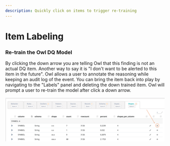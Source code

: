 ```yaml
---
description: Quickly click on items to trigger re-training
---
```


# Item Labeling

### Re-train the Owl DQ Model

By clicking the down arrow you are telling Owl that this finding is not an actual DQ item.  Another way to say it is "I don't want to be alerted to this item in the future".  Owl allows a user to annotate the reasoning while keeping an audit log of the event.  You can bring the item back into play by navigating to the "Labels" panel and deleting the down trained item.  Owl will prompt a user to re-train the model after click a down arrow.

![](../.gitbook/assets/owl-item-labeling.png)

